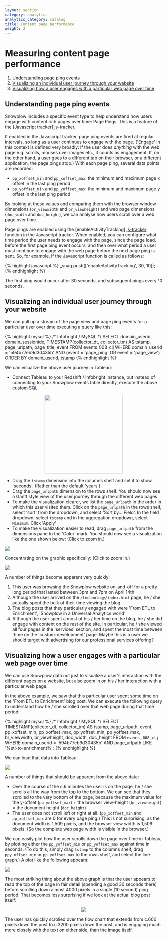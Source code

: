 ```yaml
---
layout: section
category: analytics
analytics_category: catalog
title: Content page performance
weight: 3
---
```


<a name="top"><h1>Measuring content page performance</h1></a>

1. [Understanding page ping events](#page_pings)
2. [Visualizing an individual user journey through your website](#single-user-journey)
3. [Visualizing how a user engages with a particular web page over time](#single-page)

<a name="page_pings"><h2>Understanding page ping events</h2></a>

Snowplow includes a specific event type to help understand how users engage with content rich pages over time: Page Pings. This is a feature of the [Javascript tracker] [js-tracker].

If enabled in the Javascript tracker, page ping events are fired at regular intervals, so long as a user continues to engage with the page. ('Engage' in this context is defined very broadly: if the user does *anything* with the web page e.g. scrolls, mouses over images etc., it counts as engagement. If, on the other hand, a user goes to a different tab on their browser, or a different application, the page pings stop.) With each page ping, several data points are recorded:

* `pp_xoffset_min` and `pp_xoffset_max`: the minimum and maximum page x offset in the last ping period
* `pp_yoffset_min` and `pp_yoffset_max`: the minimum and maximum page y offset in the last ping period

By looking at these values and comparing them with the browser window dimensions (`br_viewwidth` and `br_viewheight`) and web page dimensions (`doc_width` and `doc_height`), we can analyse how users scroll over a web page over time.

Page pings are enabled using the [enableActivityTracking] [js-tracker] function in the Javascript tracker. When enabled, you can configure what time period the user needs to engage with the page, since the page load, before the first page ping event occurs, and then over what period a user must continue to engage with the web page before the next page ping is sent. So, for example, if the Javascript function is called as follows:

{% highlight javascript %}
_snaq.push(['enableActivityTracking', 30, 10]);
{% endhighlight %}

The first ping would occur after 30 seconds, and subsequent pings every 10 seconds.

<a name="single-user-journey"><h2>Visualizing an individual user journey through your website</h2></a>

We can pull up a stream of the page view and page ping events for a particular user over time executing a query like this:

{% highlight mysql %}
/* Infobright / MySQL */
SELECT
	domain_userid,
	domain_sessionidx,
	TIMESTAMP(collector_dt, collector_tm) AS tstamp,
	page_urlpath,
	page_title,
	event
FROM
events_008_clj
WHERE domain_userid = '594b77eb9d30435b'
AND (event = 'page_ping'
OR event = 'page_view')
ORDER BY domain_userid, tstamp
{% endhighlight %}

We can visualize the above user journey in Tableau:

* Connect Tableau to your Redshift / Infobright instance, but instead of connecting to your Snowplow events table directly, execute the above custom SQL

<p style="text-align: center"><img src="/static/img/analytics/catalog-analytics/content-page-performance/tableau-custom-sql.JPG" width="250" /></p>

* Drag the `tstamp` dimension into the columns shelf and set it to show 'seconds'. (Rather than the default 'years')
* Drag the `page_urlpath` dimension to the rows shelf. You should now see a Gantt style view of the user journey through the different web pages
* To make the visualization clearer, we list the `page_urlpath` in the order in which this user visited them. Click on the `page_urlpath` in the rows shelf, select 'sort' from the dropdown, and select 'Sort by... Field'. In the field dropdown, select `tstamp` and in the aggregation dropdown, select `Minimum`. Click 'Apply'
* To make the visualization easier to read, drag `page_urlpath` from the dimensions pane to the 'Color' mark. You should now see a visualization like the one shown below: (Click to zoom in.)

<a href="/static/img/analytics/catalog-analytics/content-page-performance/tableau-visualization-1.JPG"><img src="/static/img/analytics/catalog-analytics/content-page-performance/tableau-visualization-1.JPG" /></a>

Concentrating on the graphic specifically: (Click to zoom in.)

<a href="/static/img/analytics/catalog-analytics/content-page-performance/customer-journey-1.jpg"><img src="/static/img/analytics/catalog-analytics/content-page-performance/customer-journey-1.jpg" /></a>

A number of things become apparent very quickly:

1. This user was browsing the Snowplow website on-and-off for a pretty long period that lasted between 3pm and 7pm on April 14th
2. Although the user arrived on the `/technology/index.html` page, he / she actually spent the bulk of their time viewing the blog
3. The blog posts that they particularly engaged with were 'From ETL to Enrichment', 'Snowplow in a Universal Analytics world'
4. Although the user spent a most of his / her time on the blog, he / she did engage with content on the rest of the site. In particular, he / she viewed all four pages in the 'services' section, and spent the most time between thme on the 'custom-development' page. Maybe this is a user we should target with advertising for our professional services offering?

<a name="single-page"><h2>Visualizing how a user engages with a particular web page over time</h2></a>

We can use Snowplow data not just to visualize a user's interaction with the different pages on a website, but also zoom in on his / her interaction with a particular web page.

In the above example, we saw that this particular user spent some time on the 'From ETL to Enrichment' blog post. We can execute the following query to understand how he / she scrolled over that web page during that time period:

{% highlight mysql %}
/* Infobright / MySQL */
SELECT 
	TIMESTAMP(collector_dt, collector_tm) AS tstamp,
	page_urlpath,
	event,
	pp_xoffset_min,
	pp_xoffset_max,
	pp_yoffset_min,
	pp_yoffset_max,
	br_viewwidth,
	br_viewheight,
	doc_width,
	doc_height
FROM `events_008_clj`
WHERE domain_userid = '594b77eb9d30435b'
AND page_urlpath LIKE '%etl-to-enrichment%';
{% endhighlight %}

We can load that data into Tableau:

<a href="/static/img/analytics/catalog-analytics/content-page-performance/interaction-one-user-one-page-data.jpg"><img src="/static/img/analytics/catalog-analytics/content-page-performance/interaction-one-user-one-page-data.jpg" /></a>

A number of things that should be apparent from the above data:

* Over the course of the c.6 minutes the user is on the page, he / she scrolls all the way from the top to the bottom. We can see that they scrolled to the very bottom of the page, because the maximum value for the y-offset (`pp_yoffset_max`) + the browser view-height (`br_viewheight`) = the document height (`doc_height`)
* The user does not scroll left or right at all. (`pp_xoffset_min` and `pp_xoffset_max` are 0 for every page ping.) This is not surprising, as the document width is 1,509 pixels, and the browser view width is 1,509 pixels. (So the complete web page width is visible in the browser.)

We can easily plot how the user scrolls down the page over time in Tableau, by plotting either the `pp_yoffset_min` or `pp_yoffset_max` against time in seconds. (To do this, simply drag `tstamp` to the columns shelf, drag `ppy_offset_min` or `pp_yoffset_max` to the rows shelf, and select the line graph.) A plot like the following appears:

<a href="/static/img/analytics/catalog-analytics/content-page-performance/tableau-visualization-2.JPG"><img src="/static/img/analytics/catalog-analytics/content-page-performance/tableau-visualization-2.JPG"></a>

The most striking thing about the above graph is that the user appears to read the top of the page in fair detail (spending a good 30 seconds there) before scrolling down almost 4000 pixels in a single (10 second) ping period. That becomes less surprising if we look at the actual blog post itself:

<p style="text-align: center"><a href="/static/img/analytics/catalog-analytics/content-page-performance/from-etl-to-enrichment-page-with-measurements.JPG"><img src="/static/img/analytics/catalog-analytics/content-page-performance/from-etl-to-enrichment-page-with-measurements.JPG"></a></p>

The user has quickly scrolled over the flow chart that extends from c.600 pixels down the post to c.3200 pixels down the post, and is engaging much more closely with the text on either side, than the image itself.

[js-tracker]: https://github.com/snowplow/snowplow/wiki/2-Specific-event-tracking-with-the-Javascript-tracker#wiki-pagepings